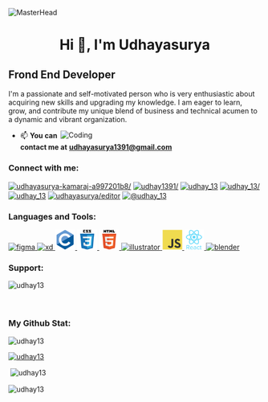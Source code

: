 ![MasterHead](https://user-images.githubusercontent.com/10498744/210012254-234538ff-d198-48aa-8964-37e6fd45d227.gif)
<h1 align="center">Hi 👋, I'm Udhayasurya</h1>
<h2 align="left">Frond End Developer</h2>
<p align="left">I'm a passionate and self-motivated person who is very enthusiastic about acquiring new skills and upgrading my knowledge. I am eager to learn, grow, and contribute my unique blend of business and technical acumen to a dynamic and vibrant organization.</p>
<img align="right" alt="Coding" width="400" src="https://user-images.githubusercontent.com/72496286/221366277-fa203d9e-9349-46ae-9281-fda092697ecc.png">


- 📫 <b>You can contact me at</b> **udhayasurya1391@gmail.com**

<h3 align="left">Connect with me:</h3>
<p align="left">
<a href="https://linkedin.com/in/udhayasurya-kamaraj-a997201b8/" target="blank"><img align="center" src="https://raw.githubusercontent.com/rahuldkjain/github-profile-readme-generator/master/src/images/icons/Social/linked-in-alt.svg" alt="udhayasurya-kamaraj-a997201b8/" height="30" width="40" /></a>
<a href="https://fb.com/udhay1391/" target="blank"><img align="center" src="https://raw.githubusercontent.com/rahuldkjain/github-profile-readme-generator/master/src/images/icons/Social/facebook.svg" alt="udhay1391/" height="30" width="40" /></a>
<a href="https://twitter.com/udhay_13" target="blank"><img align="center" src="https://raw.githubusercontent.com/rahuldkjain/github-profile-readme-generator/master/src/images/icons/Social/twitter.svg" alt="udhay_13" height="30" width="40" /></a>
<a href="https://instagram.com/udhay_13/" target="blank"><img align="center" src="https://raw.githubusercontent.com/rahuldkjain/github-profile-readme-generator/master/src/images/icons/Social/instagram.svg" alt="udhay_13/" height="30" width="40" /></a>
<a href="https://dribbble.com/udhay_13" target="blank"><img align="center" src="https://raw.githubusercontent.com/rahuldkjain/github-profile-readme-generator/master/src/images/icons/Social/dribbble.svg" alt="udhay_13" height="30" width="40" /></a>
<a href="https://www.behance.net/udhayasurya/editor" target="blank"><img align="center" src="https://raw.githubusercontent.com/rahuldkjain/github-profile-readme-generator/master/src/images/icons/Social/behance.svg" alt="udhayasurya/editor" height="30" width="40" /></a>
<a href="https://medium.com/@udhay_13" target="blank"><img align="center" src="https://raw.githubusercontent.com/rahuldkjain/github-profile-readme-generator/master/src/images/icons/Social/medium.svg" alt="@udhay_13" height="30" width="40" /></a>
</p>

<h3 align="left">Languages and Tools:</h3>
<p align="left">
<a href="https://www.figma.com/" target="_blank" rel="noreferrer"> <img src="https://www.vectorlogo.zone/logos/figma/figma-icon.svg" alt="figma" width="40" height="40"/> </a>
<a href="https://www.adobe.com/products/xd.html" target="_blank" rel="noreferrer"> <img src="https://cdn.worldvectorlogo.com/logos/adobe-xd.svg" alt="xd" width="40" height="40"/> </a>
<a href="https://www.cprogramming.com/" target="_blank" rel="noreferrer"> <img src="https://raw.githubusercontent.com/devicons/devicon/master/icons/c/c-original.svg" alt="c" width="40" height="40"/> </a>
<a href="https://www.w3schools.com/css/" target="_blank" rel="noreferrer"> <img src="https://raw.githubusercontent.com/devicons/devicon/master/icons/css3/css3-original-wordmark.svg" alt="css3" width="40" height="40"/> </a>
<a href="https://www.w3.org/html/" target="_blank" rel="noreferrer"> <img src="https://raw.githubusercontent.com/devicons/devicon/master/icons/html5/html5-original-wordmark.svg" alt="html5" width="40" height="40"/> </a> 
<a href="https://www.adobe.com/in/products/illustrator.html" target="_blank" rel="noreferrer"> <img src="https://www.vectorlogo.zone/logos/adobe_illustrator/adobe_illustrator-icon.svg" alt="illustrator" width="40" height="40"/> </a> 
<a href="https://developer.mozilla.org/en-US/docs/Web/JavaScript" target="_blank" rel="noreferrer"> <img src="https://raw.githubusercontent.com/devicons/devicon/master/icons/javascript/javascript-original.svg" alt="javascript" width="40" height="40"/> </a> 
<a href="https://reactjs.org/" target="_blank" rel="noreferrer"> <img src="https://raw.githubusercontent.com/devicons/devicon/master/icons/react/react-original-wordmark.svg" alt="react" width="40" height="40"/> </a> 
<a href="https://www.blender.org/" target="_blank" rel="noreferrer"> <img src="https://download.blender.org/branding/community/blender_community_badge_white.svg" alt="blender" width="40" height="40"/> </a>


<h3 align="left">Support:</h3>
<p><a href="https://www.buymeacoffee.com/udhay13"> <img align="left" src="https://cdn.buymeacoffee.com/buttons/v2/default-yellow.png" height="50" width="210" alt="udhay13" /></a></p><br><br><br>

<h3 align="left">My Github Stat:</h3>
<p align="left"> <img src="https://komarev.com/ghpvc/?username=udhay13&label=Profile%20views&color=orange&style=plastic" alt="udhay13" /> </p>

<p align="left"> <a href="https://github.com/ryo-ma/github-profile-trophy"> <img src="https://github-profile-trophy.vercel.app/?username=udhay13&theme=juicyfresh&no-bg=true&margin-w=10&margin-h=15&column=7" alt="udhay13" /></a> </p>

<p>&nbsp;<img align="center" src="https://github-readme-stats.vercel.app/api?username=udhay13&theme=highcontrast&show_icons=true&locale=en" alt="udhay13" /></p>

<p> <img align="center" src="https://github-readme-streak-stats.herokuapp.com/?user=udhay13&theme=violet-punch&fire=EB6800" alt="udhay13" /></p>
